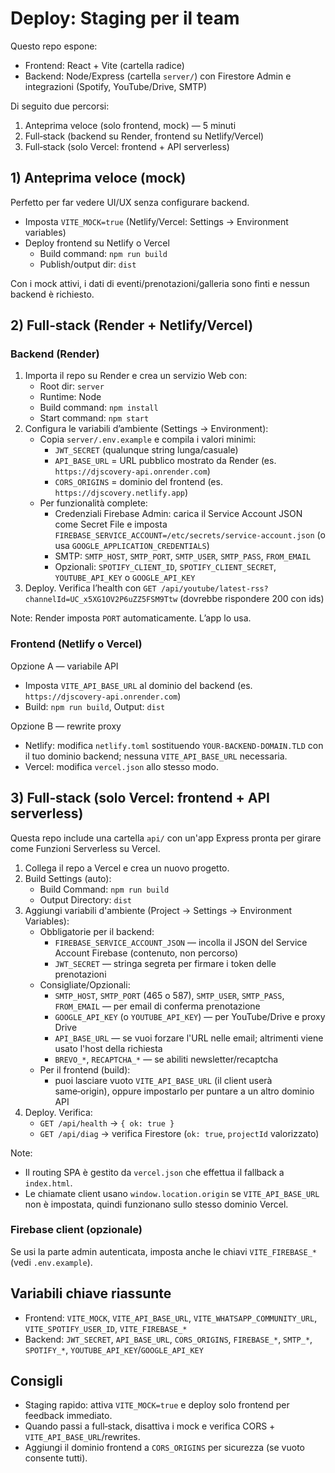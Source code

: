 # Deploy: Staging per il team

Questo repo espone:
- Frontend: React + Vite (cartella radice)
- Backend: Node/Express (cartella `server/`) con Firestore Admin e integrazioni (Spotify, YouTube/Drive, SMTP)

Di seguito due percorsi:

1) Anteprima veloce (solo frontend, mock) — 5 minuti
2) Full‑stack (backend su Render, frontend su Netlify/Vercel)
3) Full‑stack (solo Vercel: frontend + API serverless)

## 1) Anteprima veloce (mock)
Perfetto per far vedere UI/UX senza configurare backend.

- Imposta `VITE_MOCK=true` (Netlify/Vercel: Settings → Environment variables)
- Deploy frontend su Netlify o Vercel
  - Build command: `npm run build`
  - Publish/output dir: `dist`

Con i mock attivi, i dati di eventi/prenotazioni/galleria sono finti e nessun backend è richiesto.

## 2) Full‑stack (Render + Netlify/Vercel)

### Backend (Render)
1. Importa il repo su Render e crea un servizio Web con:
   - Root dir: `server`
   - Runtime: Node
   - Build command: `npm install`
   - Start command: `npm start`
2. Configura le variabili d’ambiente (Settings → Environment):
   - Copia `server/.env.example` e compila i valori minimi:
     - `JWT_SECRET` (qualunque string lunga/casuale)
     - `API_BASE_URL` = URL pubblico mostrato da Render (es. `https://djscovery-api.onrender.com`)
     - `CORS_ORIGINS` = dominio del frontend (es. `https://djscovery.netlify.app`)
   - Per funzionalità complete:
     - Credenziali Firebase Admin: carica il Service Account JSON come Secret File e imposta `FIREBASE_SERVICE_ACCOUNT=/etc/secrets/service-account.json` (o usa `GOOGLE_APPLICATION_CREDENTIALS`)
     - SMTP: `SMTP_HOST`, `SMTP_PORT`, `SMTP_USER`, `SMTP_PASS`, `FROM_EMAIL`
     - Opzionali: `SPOTIFY_CLIENT_ID`, `SPOTIFY_CLIENT_SECRET`, `YOUTUBE_API_KEY` o `GOOGLE_API_KEY`
3. Deploy. Verifica l’health con `GET /api/youtube/latest-rss?channelId=UC_x5XG1OV2P6uZZ5FSM9Ttw` (dovrebbe rispondere 200 con ids)

Note: Render imposta `PORT` automaticamente. L’app lo usa.

### Frontend (Netlify o Vercel)
Opzione A — variabile API
- Imposta `VITE_API_BASE_URL` al dominio del backend (es. `https://djscovery-api.onrender.com`)
- Build: `npm run build`, Output: `dist`

Opzione B — rewrite proxy
- Netlify: modifica `netlify.toml` sostituendo `YOUR-BACKEND-DOMAIN.TLD` con il tuo dominio backend; nessuna `VITE_API_BASE_URL` necessaria.
- Vercel: modifica `vercel.json` allo stesso modo.

## 3) Full‑stack (solo Vercel: frontend + API serverless)

Questa repo include una cartella `api/` con un'app Express pronta per girare come Funzioni Serverless su Vercel.

1. Collega il repo a Vercel e crea un nuovo progetto.
2. Build Settings (auto):
   - Build Command: `npm run build`
   - Output Directory: `dist`
3. Aggiungi variabili d'ambiente (Project → Settings → Environment Variables):
   - Obbligatorie per il backend:
     - `FIREBASE_SERVICE_ACCOUNT_JSON` — incolla il JSON del Service Account Firebase (contenuto, non percorso)
     - `JWT_SECRET` — stringa segreta per firmare i token delle prenotazioni
   - Consigliate/Opzionali:
     - `SMTP_HOST`, `SMTP_PORT` (465 o 587), `SMTP_USER`, `SMTP_PASS`, `FROM_EMAIL` — per email di conferma prenotazione
     - `GOOGLE_API_KEY` (o `YOUTUBE_API_KEY`) — per YouTube/Drive e proxy Drive
     - `API_BASE_URL` — se vuoi forzare l'URL nelle email; altrimenti viene usato l'host della richiesta
     - `BREVO_*`, `RECAPTCHA_*` — se abiliti newsletter/recaptcha
   - Per il frontend (build):
     - puoi lasciare vuoto `VITE_API_BASE_URL` (il client userà same‑origin), oppure impostarlo per puntare a un altro dominio API
4. Deploy. Verifica:
   - `GET /api/health` → `{ ok: true }`
   - `GET /api/diag` → verifica Firestore (`ok: true`, `projectId` valorizzato)

Note:
- Il routing SPA è gestito da `vercel.json` che effettua il fallback a `index.html`.
- Le chiamate client usano `window.location.origin` se `VITE_API_BASE_URL` non è impostata, quindi funzionano sullo stesso dominio Vercel.

### Firebase client (opzionale)
Se usi la parte admin autenticata, imposta anche le chiavi `VITE_FIREBASE_*` (vedi `.env.example`).

## Variabili chiave riassunte
- Frontend: `VITE_MOCK`, `VITE_API_BASE_URL`, `VITE_WHATSAPP_COMMUNITY_URL`, `VITE_SPOTIFY_USER_ID`, `VITE_FIREBASE_*`
- Backend: `JWT_SECRET`, `API_BASE_URL`, `CORS_ORIGINS`, `FIREBASE_*`, `SMTP_*`, `SPOTIFY_*`, `YOUTUBE_API_KEY`/`GOOGLE_API_KEY`

## Consigli
- Staging rapido: attiva `VITE_MOCK=true` e deploy solo frontend per feedback immediato.
- Quando passi a full‑stack, disattiva i mock e verifica CORS + `VITE_API_BASE_URL`/rewrites.
- Aggiungi il dominio frontend a `CORS_ORIGINS` per sicurezza (se vuoto consente tutti).
